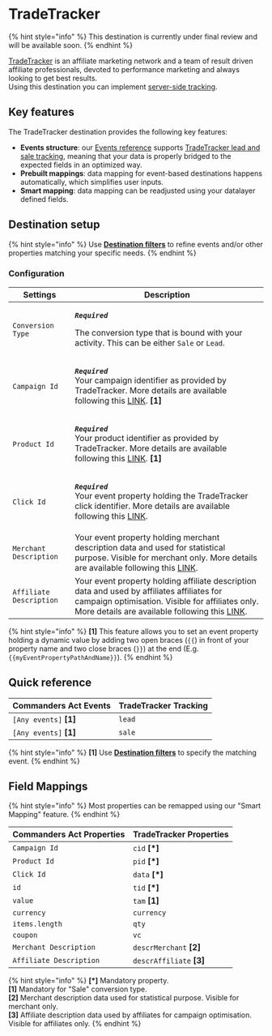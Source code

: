 # TradeTracker

{% hint style="info" %}
This destination is currently under final review and will be available soon.
{% endhint %}

[TradeTracker](https://tradetracker.com) is an affiliate marketing network and a team of result driven affiliate professionals, devoted to performance marketing and always looking to get best results.\
Using this destination you can implement [server-side tracking](https://sc.tradetracker.net/implementation/overview?f\[id]=31).

## Key features

The TradeTracker destination provides the following key features:

* **Events structure**: our [Events reference](https://community.commandersact.com/platform-x/developers/tracking/events-reference) supports [TradeTracker lead and sale tracking](https://sc.tradetracker.net/implementation/overview?f\[id]=31), meaning that your data is properly bridged to the expected fields in an optimized way.
* **Prebuilt mappings**: data mapping for event-based destinations happens automatically, which simplifies user inputs.
* **Smart mapping**: data mapping can be readjusted using your datalayer defined fields.

## Destination setup

{% hint style="info" %}
Use [**Destination filters**](https://doc.commandersact.com/features/destinations/destination-filters) to refine events and/or other properties matching your specific needs.
{% endhint %}

### Configuration

| Settings                | Description                                                                                                                                                                                                                                                       |
| ----------------------- | ----------------------------------------------------------------------------------------------------------------------------------------------------------------------------------------------------------------------------------------------------------------- |
| `Conversion Type`       | <p><em><strong><code>Required</code></strong></em></p><p>The conversion type that is bound with your activity. This can be either <code>Sale</code> or <code>Lead</code>. </p>                                                                                    |
| `Campaign Id`           | <p><em><strong><code>Required</code></strong></em><br>Your campaign identifier as provided by TradeTracker. More details are available following this <a href="https://sc.tradetracker.net/implementation/overview?f[id]=31">LINK</a>. <strong>[1]</strong></p>   |
| `Product Id`            | <p><em><strong><code>Required</code></strong></em><br>Your product identifier as provided by TradeTracker. More details are available following this <a href="https://sc.tradetracker.net/implementation/overview?f[id]=31">LINK</a>. <strong>[1]</strong></p>    |
| `Click Id`              | <p><em><strong><code>Required</code></strong></em><br>Your event property holding the TradeTracker click identifier. More details are available following this <a href="https://sc.tradetracker.net/implementation/overview?f[id]=31">LINK</a>.</p>               |
| `Merchant Description`  | Your event property holding merchant description data and used for statistical purpose. Visible for merchant only. More details are available following this [LINK](https://sc.tradetracker.net/implementation/overview?f\[id]=31).                               |
| `Affiliate Description` | Your event property holding affiliate description data and used by affiliates affiliates for campaign optimisation. Visible for affiliates only. More details are available following this [LINK](https://sc.tradetracker.net/implementation/overview?f\[id]=31). |

{% hint style="info" %}
**\[1]** This feature allows you to set an event property holding a dynamic value by adding two open braces (`{{`) in front of your property name and two close braces (`}}`) at the end (E.g. `{{myEventPropertyPathAndName}}`).
{% endhint %}

## Quick reference

| Commanders Act Events   | TradeTracker Tracking |
| ----------------------- | --------------------- |
| `[Any events]` **\[1]** | `lead`                |
| `[Any events]` **\[1]** | `sale`                |

{% hint style="info" %}
**\[1]** Use [**Destination filters**](https://doc.commandersact.com/features/destinations/destination-filters) to specify the matching event.
{% endhint %}

## Field Mappings

{% hint style="info" %}
Most properties can be remapped using our "Smart Mapping" feature.
{% endhint %}

| Commanders Act Properties | TradeTracker Properties   |
| ------------------------- | ------------------------- |
| `Campaign Id`             | `cid` **\[\*]**           |
| `Product Id`              | `pid` **\[\*]**           |
| `Click Id`                | `data` **\[\*]**          |
| `id`                      | `tid` **\[\*]**           |
| `value`                   | `tam` **\[1]**            |
| `currency`                | `currency`                |
| `items.length`            | `qty`                     |
| `coupon`                  | `vc`                      |
| `Merchant Description`    | `descrMerchant` **\[2]**  |
| `Affiliate Description`   | `descrAffiliate` **\[3]** |

{% hint style="info" %}
**\[\*]** Mandatory property.\
**\[1]** Mandatory for "Sale" conversion type.\
**\[2]** Merchant description data used for statistical purpose. Visible for merchant only.\
**\[3]** Affiliate description data used by affiliates for campaign optimisation. Visible for affiliates only.
{% endhint %}
